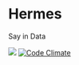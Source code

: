# Hermes
Say in Data

[![](https://img.shields.io/travis/TapasTech/Hermes.svg)](https://travis-ci.org/TapasTech/Hermes)
[![Code Climate](https://codeclimate.com/github/TapasTech/Hermes/badges/gpa.svg)](https://codeclimate.com/github/TapasTech/Hermes)
